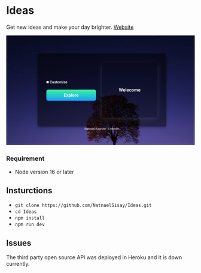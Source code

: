 # Ideas

Get new ideas and make your day brighter.
[Website](https://when-you-get-bored.netlify.app/)

![Desktop](./images/desktop.png)

### Requirement

- Node version 16 or later

## Insturctions

- `git clone https://github.com/NatnaelSisay/Ideas.git`
- `cd Ideas`
- `npm install`
- `npm run dev`

## Issues
The third party open source API was deployed in Heroku and it is down currently.